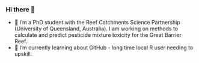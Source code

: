 ### Hi there 👋
- 🔭 I’m a PhD student with the Reef Catchments Science Partnership (University of Queensland, Australia). I am working on methods to calculate and predict pesticide mixture toxicity for the Great Barrier Reef. 
- 🌱 I’m currently learning about GitHub - long time local R user needing to upskill.

<!--
**CathNeelamraju/CathNeelamraju** is a ✨ _special_ ✨ repository because its `README.md` (this file) appears on your GitHub profile.

Here are some ideas to get you started:

 

-->
